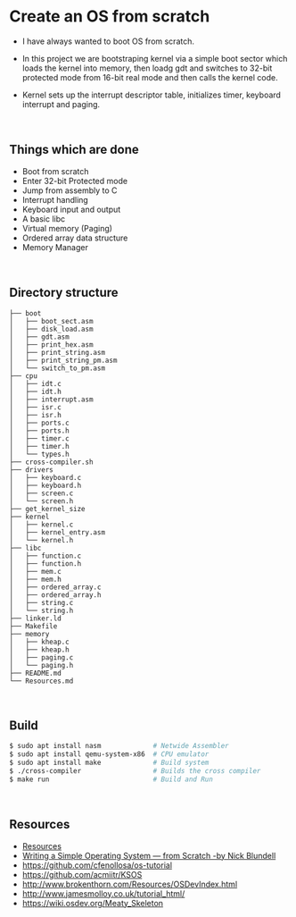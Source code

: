 # Create an OS from scratch

-   I have always wanted to boot OS from scratch.

-   In this project we are bootstraping kernel via a simple boot sector which loads the kernel into memory, then loadg gdt and switches to 32-bit protected mode from 16-bit real mode and then calls the kernel code.

-   Kernel sets up the interrupt descriptor table, initializes timer, keyboard interrupt and paging.

<br/>

## Things which are done

-   Boot from scratch
-   Enter 32-bit Protected mode
-   Jump from assembly to C
-   Interrupt handling
-   Keyboard input and output
-   A basic libc
-   Virtual memory (Paging)
-	Ordered array data structure
-	Memory Manager

<br/>

## Directory structure

```
├── boot
│   ├── boot_sect.asm
│   ├── disk_load.asm
│   ├── gdt.asm
│   ├── print_hex.asm
│   ├── print_string.asm
│   ├── print_string_pm.asm
│   └── switch_to_pm.asm
├── cpu
│   ├── idt.c
│   ├── idt.h
│   ├── interrupt.asm
│   ├── isr.c
│   ├── isr.h
│   ├── ports.c
│   ├── ports.h
│   ├── timer.c
│   ├── timer.h
│   └── types.h
├── cross-compiler.sh
├── drivers
│   ├── keyboard.c
│   ├── keyboard.h
│   ├── screen.c
│   └── screen.h
├── get_kernel_size
├── kernel
│   ├── kernel.c
│   ├── kernel_entry.asm
│   └── kernel.h
├── libc
│   ├── function.c
│   ├── function.h
│   ├── mem.c
│   ├── mem.h
│   ├── ordered_array.c
│   ├── ordered_array.h
│   ├── string.c
│   └── string.h
├── linker.ld
├── Makefile
├── memory
│   ├── kheap.c
│   ├── kheap.h
│   ├── paging.c
│   └── paging.h
├── README.md
└── Resources.md
```

<br/>

## Build

```bash
$ sudo apt install nasm     		# Netwide Assembler
$ sudo apt install qemu-system-x86 	# CPU emulator
$ sudo apt install make     		# Build system
$ ./cross-compiler          		# Builds the cross compiler
$ make run                  		# Build and Run
```

<br/>

## Resources

-   [Resources](Resources.md)
-   [Writing a Simple Operating System —
    from Scratch -by
    Nick Blundell](https://www.cs.bham.ac.uk/~exr/lectures/opsys/10_11/lectures/os-dev.pdf)
-   https://github.com/cfenollosa/os-tutorial
-   https://github.com/acmiitr/KSOS
-   http://www.brokenthorn.com/Resources/OSDevIndex.html
-   http://www.jamesmolloy.co.uk/tutorial_html/
-   https://wiki.osdev.org/Meaty_Skeleton

<br/>
